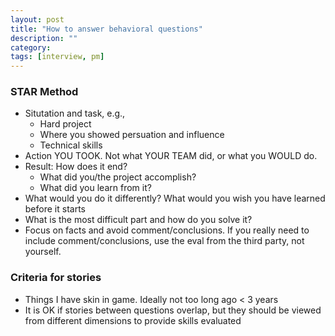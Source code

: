 ```yaml
---
layout: post
title: "How to answer behavioral questions" 
description: ""
category: 
tags: [interview, pm]
--- 
```


### STAR Method

* Situtation and task, e.g.,
  * Hard project
  * Where you showed persuation and influence
  * Technical skills
* Action YOU TOOK. Not what YOUR TEAM did, or what you WOULD do.
* Result: How does it end?
  * What did you/the project accomplish?
  * What did you learn from it?
* What would you do it differently? What would you wish you have learned before it starts
* What is the most difficult part and how do you solve it?
* Focus on facts and avoid comment/conclusions. If you really need to include comment/conclusions, use the eval from the third party, not yourself.

### Criteria for stories

* Things I have skin in game. Ideally not too long ago < 3 years
* It is OK if stories between questions overlap, but they should be viewed from different dimensions to provide skills evaluated


